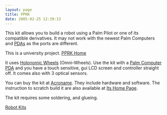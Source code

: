 ```yaml
---
layout: page
title: PPRK
date: 2005-02-25 12:39:13
---
```

<p>This kit allows you to build a robot using a Palm Pilot or one of its compatible derivatives. It may not work with the newest Palm Computers and <a class="wiki" href="/wiki/pda.html" title="Personal Data Assistant">PDAs</a> as the ports are different.
</p>
<p>This is a university project. <a class="wiki" href="tiki-directory_redirect.php?siteId=25" rel="">PPRK Home</a>
</p>
<p>It uses <a class="wiki" href="/wiki/holonomic_wheels.html" title="Holonomic Wheels">Holonomic Wheels</a> (Omni-Wheels). Use the kit with a <a class="wiki" href="/wiki/palm_computer.html" title="Palm Computer">Palm Computer</a> <a class="wiki" href="/wiki/pda.html" title="Personal Data Assistant">PDA</a> and you have a touch sensitive, gui LCD screen and controller straight off. It comes also with 3 optical sensors.
</p>
<p>You can buy the kit at <a class="wiki" href="tiki-directory_redirect.php?siteId=26" rel="">Acroname</a>. They include hardware and software. The instruction to scratch build it are also available at <a class="wiki" href="tiki-directory_redirect.php?siteId=25" rel="">Its Home Page</a>.
</p>
<p>The kit requires some soldering, and glueing.
</p>
<p><a class="wiki" href="/wiki/robot_kits.html" title="Robot Kits">Robot Kits</a>
</p>
